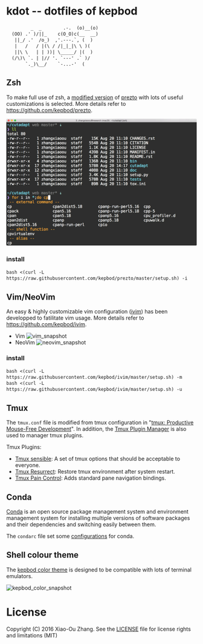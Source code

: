 # kdot -- dotfiles of kepbod

```
         _  _        .-.  (o)__(o)
  (OO) .' )/||_    c(O_O)c(__  __)
   ||_/ .'  /o_)  ,'.---.`, (  )
   |   /   / |(\ / /|_|_|\ \ )(
   ||\ \   | | ))| \_____/ |(  )
  (/\)\ `. | |// '. `---' .` )/
       `._)\__/    `-...-'  (
```

## Zsh

To make full use of zsh, a [modified version](https://github.com/kepbod/prezto) of [prezto](https://github.com/sorin-ionescu/prezto) with lots of useful customizations is selected. More details refer to https://github.com/kepbod/prezto.

![prezto_snapshot](https://raw.githubusercontent.com/kepbod/prezto/master/snapshot.jpg)

### install

```
bash <(curl -L https://raw.githubusercontent.com/kepbod/prezto/master/setup.sh) -i
```

## Vim/NeoVim

An easy & highly customizable vim configuration ([ivim](https://github.com/kepbod/ivim)) has been developped to fatilitate vim usage. More details refer to https://github.com/kepbod/ivim.

* Vim
![vim_snapshot](https://raw.githubusercontent.com/kepbod/ivim/master/snapshot/ivim_mini.jpeg)
* NeoVim
![neovim_snapshot](https://raw.githubusercontent.com/kepbod/ivim/master/snapshot/ivim_nvim.jpeg)

### install

```
bash <(curl -L https://raw.githubusercontent.com/kepbod/ivim/master/setup.sh) -m
bash <(curl -L https://raw.githubusercontent.com/kepbod/ivim/master/setup.sh) -u
```

## Tmux

The `tmux.conf` file is modified from tmux configuration in "[tmux: Productive Mouse-Free Development](https://www.amazon.com/tmux-Productive-Development-Brian-Hogan/dp/1934356964)". In addition, the [Tmux Plugin Manager](https://github.com/tmux-plugins/tpm) is also used to manager tmux plugins.

Tmux Plugins:

* [Tmux sensible](https://github.com/tmux-plugins/tmux-sensible): A set of tmux options that should be acceptable to everyone.
* [Tmux Resurrect](https://github.com/tmux-plugins/tmux-resurrect): Restore tmux environment after system restart.
* [Tmux Pain Control](https://github.com/tmux-plugins/tmux-pain-control): Adds standard pane navigation bindings.

## Conda

[Conda](http://conda.pydata.org/docs/) is an open source package management system and environment management system for installing multiple versions of software packages and their dependencies and switching easily between them.

The `condarc` file set some [configurations](http://conda.pydata.org/docs/config.html) for conda.

## Shell colour theme

The [kepbod color theme](https://github.com/kepbod/colour_kepbod) is designed to be compatible with lots of terminal emulators.

![kepbod_color_snapshot](https://raw.github.com/kepbod/colour_kepbod/master/colour_kepbod.png)

# License

Copyright (C) 2016 Xiao-Ou Zhang. See the [LICENSE](https://github.com/kepbod/kdot/blob/master/LICENSE.txt) file for license rights
and limitations (MIT)
